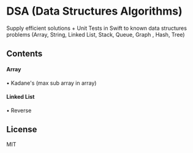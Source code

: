 # DSA (Data Structures Algorithms)
Supply efficient solutions + Unit Tests in Swift to known data structures problems (Array, String, Linked List, Stack, Queue, Graph , Hash, Tree)

## Contents

#### Array
• Kadane's (max sub array in array)

#### Linked List
• Reverse

## License
MIT
